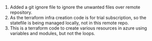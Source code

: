 1. Added a git ignore file to ignore the unwanted files over remote repository.
2. As the terraform infra creation code is for trial subscription, so the statefile is being managed locally, not in this remote repo.
3. This is a terraform code to create various resources in azure using variables and modules, but not the loops.
 

